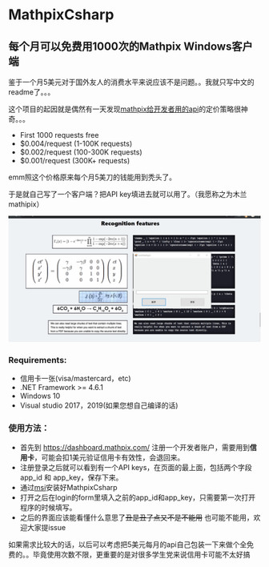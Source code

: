 # MathpixCsharp

## 每个月可以免费用1000次的Mathpix Windows客户端

鉴于一个月5美元对于国外友人的消费水平来说应该不是问题。。我就只写中文的readme了。。。

这个项目的起因就是偶然有一天发现[mathpix给开发者用的api](https://mathpix.com/ocr)的定价策略很神奇。。。

- First 1000 requests free
- $0.004/request (1-100K requests)
- $0.002/request (100-300K requests)
- $0.001/request (300K+ requests)

emm照这个价格原来每个月5美刀的钱能用到秃头了。

于是就自己写了一个客户端？把API key填进去就可以用了。（我愿称之为木兰mathipix）

![使用测试](/images/test1.gif)

### Requirements:
- 信用卡一张(visa/mastercard，etc)
- .NET Framework >= 4.6.1
- Windows 10
- Visual studio 2017，2019(如果您想自己编译的话)

### 使用方法：
- 首先到 https://dashboard.mathpix.com/ 注册一个开发者账户，需要用到**信用卡**，可能会扣1美元验证信用卡有效性，会退回来。
- 注册登录之后就可以看到有一个API keys，在页面的最上面，包括两个字段 app_id 和 app_key，保存下来。
- 通过[msi](https://github.com/itewqq/MathpixCsharp/releases/download/0.0.1/MathpixCsharp.msi)安装好MathpixCsharp
- 打开之后在login的form里填入之前的app_id和app_key，只需要第一次打开程序的时候填写。
- 之后的界面应该能看懂什么意思了~~丑是丑了点又不是不能用~~ 也可能不能用，欢迎大家提issue

如果需求比较大的话，以后可以考虑把5美元每月的api自己包装一下来做个全免费的。。毕竟使用次数不限，更重要的是对很多学生党来说信用卡可能不太好搞
